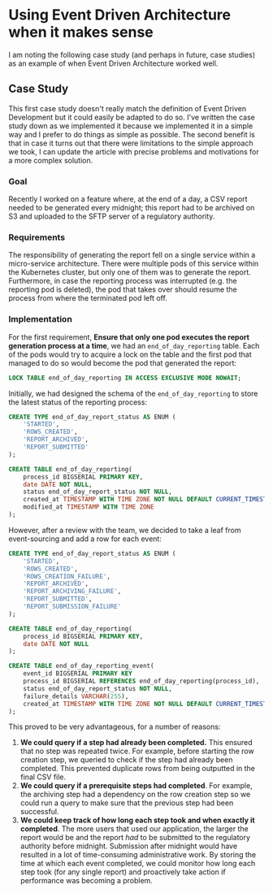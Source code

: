 # Using Event Driven Architecture when it makes sense

I am noting the following case study (and perhaps in future, case studies) as an example of when Event Driven Architecture worked well.

## Case Study

This first case study doesn't really match the definition of Event Driven Development but it could easily be adapted to do so. I've written the case study down as we implemented it because we implemented it in a simple way and I prefer to do things as simple as possible. The second benefit is that in case it turns out that there were limitations to the simple approach we took, I can update the article with precise problems and motivations for a more complex solution.

### Goal

Recently I worked on a feature where, at the end of a day, a CSV  report needed to be generated every midnight; this report had to be archived on S3 and uploaded to the SFTP server of a regulatory authority.

### Requirements

The responsibility of generating the report fell on a single service within a micro-service architecture. There were multiple pods of this service within the Kubernetes cluster, but only one of them was to  generate the report. Furthermore, in case the reporting process was interrupted (e.g. the reporting pod is deleted), the pod that takes over should resume the process from where the terminated pod left off. 

### Implementation

For the first requirement, **Ensure that only one pod executes the report generation process at a time**, we had an `end_of_day_reporting` table. Each of the pods would try to acquire a lock on the table and the first pod that managed to do so would become the pod that generated the report:

```sql
LOCK TABLE end_of_day_reporting IN ACCESS EXCLUSIVE MODE NOWAIT;
```

Initially, we had designed the schema of the `end_of_day_reporting` to store the latest status of the reporting process:

```sql
CREATE TYPE end_of_day_report_status AS ENUM (
	'STARTED', 
	'ROWS_CREATED', 
	'REPORT_ARCHIVED',
	'REPORT_SUBMITTED'
);

CREATE TABLE end_of_day_reporting(
	process_id BIGSERIAL PRIMARY KEY,
	date DATE NOT NULL,
	status end_of_day_report_status NOT NULL,
	created_at TIMESTAMP WITH TIME ZONE NOT NULL DEFAULT CURRENT_TIMESTAMP,
	modified_at TIMESTAMP WITH TIME ZONE
);
```
However, after a review with the team, we decided to take a leaf from event-sourcing and add a row for each event:

```sql
CREATE TYPE end_of_day_report_status AS ENUM (
	'STARTED', 
	'ROWS_CREATED',
	'ROWS_CREATION_FAILURE',
	'REPORT_ARCHIVED',
	'REPORT_ARCHIVING_FAILURE',
	'REPORT_SUBMITTED',
	'REPORT_SUBMISSION_FAILURE'
);

CREATE TABLE end_of_day_reporting(
	process_id BIGSERIAL PRIMARY KEY,
	date DATE NOT NULL
);

CREATE TABLE end_of_day_reporting_event(
	event_id BIGSERIAL PRIMARY KEY
	process_id BIGSERIAL REFERENCES end_of_day_reporting(process_id),
	status end_of_day_report_status NOT NULL,
	failure_details VARCHAR(255),
	created_at TIMESTAMP WITH TIME ZONE NOT NULL DEFAULT CURRENT_TIMESTAMP
);
```
This proved to be very advantageous, for a number of reasons:
1. **We could query if a step had already been completed.** This ensured that no step was repeated twice. For example, before starting the row creation step, we queried to check if the step had already been completed. This prevented duplicate rows from being outputted in the final CSV file.
2. **We could query if a prerequisite steps had completed**. For example, the archiving step had a dependency on the row creation step so we could run a query to make sure that the previous step had been successful.
3. **We could keep track of how long each step took and when exactly it completed**. The more users that used our application, the larger the report would be and the report _had_ to be submitted to the regulatory authority before midnight. Submission after midnight would have resulted in a lot of time-consuming administrative work. 
By storing the time at which each event completed, we could monitor how long each step took (for any single report) and proactively take action if performance was becoming a problem.
